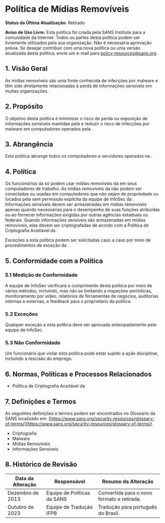 # Política de Mídias Removíveis

**Status da Última Atualização:** Retirado

**Aviso de Uso Livre:** Esta política foi criada pela SANS Institute para a comunidade da Internet. Todos ou partes desta política podem ser livremente utilizados pela sua organização. Não é necessária aprovação prévia. Se desejar contribuir com uma nova política ou uma versão atualizada desta política, envie um e-mail para policy-resources@sans.org.

## 1. Visão Geral

As mídias removíveis são uma fonte conhecida de infecções por malware e têm sido diretamente relacionadas à perda de informações sensíveis em muitas organizações.

## 2. Propósito

O objetivo desta política é minimizar o risco de perda ou exposição de informações sensíveis mantidas pela <Nome da Empresa> e reduzir o risco de infecções por malware em computadores operados pela <Nome da Empresa>.

## 3. Abrangência

Esta política abrange todos os computadores e servidores operados na <Nome da Empresa>.

## 4. Política

Os funcionários da <Nome da Empresa> só podem usar mídias removíveis da <Nome da Empresa> em seus computadores de trabalho. As mídias removíveis da <Nome da Empresa> não podem ser conectadas ou usadas em computadores que não sejam de propriedade ou locados pela <Nome da Empresa> sem permissão explícita da equipe de InfoSec da <Nome da Empresa>. Informações sensíveis devem ser armazenadas em mídias removíveis apenas quando necessárias para o desempenho de suas funções atribuídas ou ao fornecer informações exigidas por outras agências estaduais ou federais. Quando informações sensíveis são armazenadas em mídias removíveis, elas devem ser criptografadas de acordo com a Política de Criptografia Aceitável da <Nome da Empresa>.

Exceções a esta política podem ser solicitadas caso a caso por meio de procedimentos de exceção da <Nome da Empresa>.

## 5. Conformidade com a Política

### 5.1 Medição de Conformidade

A equipe de InfoSec verificará o cumprimento desta política por meio de vários métodos, incluindo, mas não se limitando a inspeções periódicas, monitoramento por vídeo, relatórios de ferramentas de negócios, auditorias internas e externas, e feedback para o proprietário da política.

### 5.2 Exceções

Qualquer exceção a esta política deve ser aprovada antecipadamente pela equipe de InfoSec.

### 5.3 Não Conformidade

Um funcionário que violar esta política pode estar sujeito a ação disciplinar, incluindo a rescisão do emprego.

## 6. Normas, Políticas e Processos Relacionados

- Política de Criptografia Aceitável da <Nome da Empresa>

## 7. Definições e Termos

As seguintes definições e termos podem ser encontrados no Glossário da SANS localizado em:
[https://www.sans.org/security-resources/glossary-of-terms/](https://www.sans.org/security-resources/glossary-of-terms/)

- Criptografia
- Malware
- Mídias Removíveis
- Informações Sensíveis

## 8. Histórico de Revisão

| Data da Alteração | Responsável | Resumo da Alteração |
|-------------------|------------|-----------------------|
| Dezembro de 2013 | Equipe de Políticas da SANS | Convertida para o novo formato e retirada.
Outubro de 2023 | Equipe de Tradução IFPB | Tradução para português do Brasil.